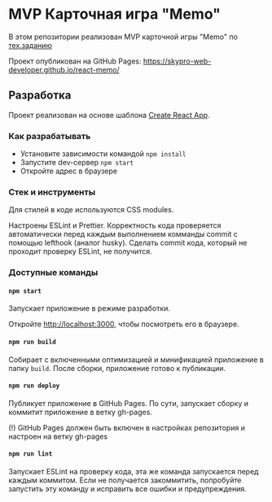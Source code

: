 # MVP Карточная игра "Memo"

В этом репозитории реализован MVP карточной игры "Memo" по [тех.заданию](./docs/mvp-spec.md)

Проект опубликован на GitHub Pages:
https://skypro-web-developer.github.io/react-memo/

## Разработка

Проект реализован на основе шаблона [Create React App](https://github.com/facebook/create-react-app).

### Как разрабатывать

- Установите зависимости командой `npm install`
- Запустите dev-сервер `npm start`
- Откройте адрес в браузере

### Стек и инструменты

Для стилей в коде используются CSS modules.

Настроены ESLint и Prettier. Корректность кода проверяется автоматически перед каждым выполнением комманды commit с помощью lefthook (аналог husky). Сделать commit кода, который не проходит проверку ESLint, не получится.

### Доступные команды

#### `npm start`

Запускает приложение в режиме разработки.

Откройте [http://localhost:3000](http://localhost:3000), чтобы посмотреть его в браузере.

#### `npm run build`

Собирает с включенными оптимизацией и минификацией приложение в папку `build`.
После сборки, приложение готово к публикации.

#### `npm run deploy`

Публикует приложение в GitHub Pages. По сути, запускает сборку и коммитит приложение в ветку gh-pages.

(!) GitHub Pages должен быть включен в настройках репозитория и настроен на ветку gh-pages

#### `npm run lint`

Запускает ESLint на проверку кода, эта же команда запускается перед каждым коммитом.
Если не получается закоммитить, попробуйте запустить эту команду и исправить все ошибки и предупреждения.
